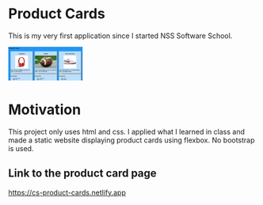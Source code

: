 # Product Cards
This is my very first application since I started NSS Software School. 

<img src="productcard.png" width="150">

# Motivation
This project only uses html and css. I applied what I learned in class and made a static website displaying product cards using flexbox. No bootstrap is used.

## Link to the product card page

https://cs-product-cards.netlify.app
